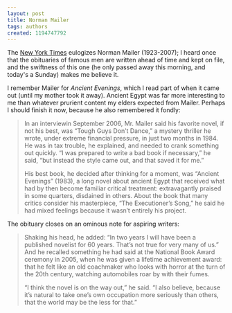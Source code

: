 ```yaml
---
layout: post
title: Norman Mailer
tags: authors
created: 1194747792
---
```

The [New York Times](http://www.nytimes.com/2007/11/10/books/11mailer.html?_r=2&hp&oref=slogin&oref=slogin) eulogizes Norman Mailer (1923-2007);  I heard once that the obituaries of famous men are written ahead of time and kept on file, and the swiftness of this one (he only passed away this morning, and today's a Sunday) makes me believe it.<!--break-->

I remember Mailer for *Ancient Evenings*, which I read part of when it came out (until my mother took it away).  Ancient Egypt was far more interesting to me than whatever prurient content my elders expected from Mailer.  Perhaps I should finish it now, because he also remembered it fondly:

> In an interviewin September 2006, Mr. Mailer said his favorite novel, if not his best, was “Tough Guys Don’t Dance,” a mystery thriller he wrote, under extreme financial pressure, in just two months in 1984. He was in tax trouble, he explained, and needed to crank something out quickly. “I was prepared to write a bad book if necessary,” he said, “but instead the style came out, and that saved it for me.”
>
> His best book, he decided after thinking for a moment, was “Ancient Evenings” (1983), a long novel about ancient Egypt that received what had by then become familiar critical treatment: extravagantly praised in some quarters, disdained in others. About the book that many critics consider his masterpiece, “The Executioner’s Song,” he said he had mixed feelings because it wasn’t entirely his project.

The obituary closes on an ominous note for aspiring writers:

> Shaking his head, he added: “In two years I will have been a published novelist for 60 years. That’s not true for very many of us.” And he recalled something he had said at the National Book Award ceremony in 2005, when he was given a lifetime achievement award: that he felt like an old coachmaker who looks with horror at the turn of the 20th century, watching automobiles roar by with their fumes.
>
> “I think the novel is on the way out,” he said. “I also believe, because it’s natural to take one’s own occupation more seriously than others, that the world may be the less for that.”
